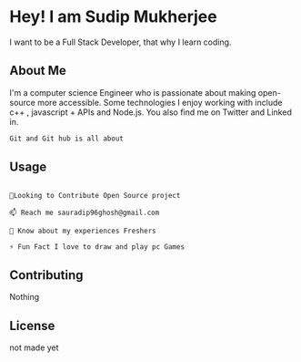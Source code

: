 # Hey! I am Sudip Mukherjee

I want to be a Full Stack Developer, that why I learn coding.

## About Me
I'm a computer science Engineer who is passionate about making open-source more accessible. Some technologies I enjoy working with include c++ , javascript + APIs and Node.js. You also find me on Twitter and Linked in.

```bash
Git and Git hub is all about
```

## Usage

```🌱 I’m currently learning Programming stuffs.

🤝Looking to Contribute Open Source project

📫 Reach me sauradip96ghosh@gmail.com

📄 Know about my experiences Freshers

⚡ Fun Fact I love to draw and play pc Games
```

## Contributing
Nothing
## License
not made yet
